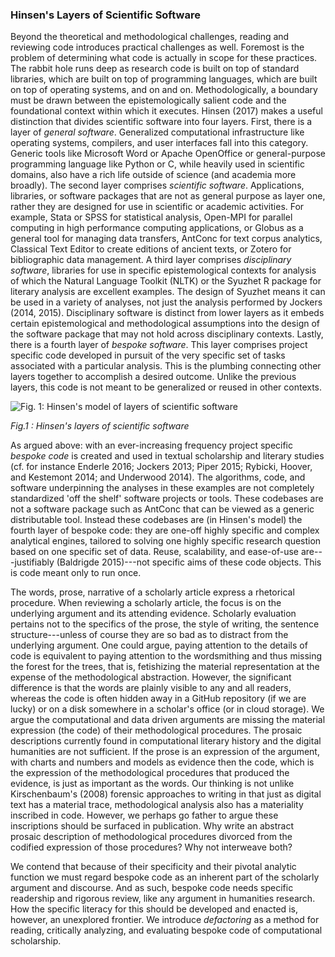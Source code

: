 ### Hinsen's Layers of Scientific Software

Beyond the theoretical and methodological challenges, reading and
reviewing code introduces practical challenges as well. Foremost is the
problem of determining what code is actually in scope for these
practices. The rabbit hole runs deep as research code is built on top of
standard libraries, which are built on top of programming languages,
which are built on top of operating systems, and on and on.
Methodologically, a boundary must be drawn between the epistemologically
salient code and the foundational context within which it executes.
Hinsen (2017) makes a useful distinction that divides scientific
software into four layers. First, there is a layer of *general
software*. Generalized computational infrastructure like operating
systems, compilers, and user interfaces fall into this category. Generic
tools like Microsoft Word or Apache OpenOffice or general-purpose
programming language like Python or C, while heavily used in scientific
domains, also have a rich life outside of science (and academia more
broadly). The second layer comprises *scientific software*.
Applications, libraries, or software packages that are not as general
purpose as layer one, rather they are designed for use in scientific or
academic activities. For example, Stata or SPSS for statistical
analysis, Open-MPI for parallel computing in high performance computing
applications, or Globus as a general tool for managing data transfers,
AntConc for text corpus analytics, Classical Text Editor to create
editions of ancient texts, or Zotero for bibliographic data management.
A third layer comprises *disciplinary software*, libraries for use in
specific epistemological contexts for analysis of which the Natural
Language Toolkit (NLTK) or the Syuzhet R package for literary analysis
are excellent examples. The design of Syuzhet means it can be used in a
variety of analyses, not just the analysis performed by Jockers (2014,
2015). Disciplinary software is distinct from lower layers as it embeds
certain epistemological and methodological assumptions into the design
of the software package that may not hold across disciplinary contexts.
Lastly, there is a fourth layer of *bespoke software*. This layer
comprises project specific code developed in pursuit of the very
specific set of tasks associated with a particular analysis. This is the
plumbing connecting other layers together to accomplish a desired
outcome. Unlike the previous layers, this code is not meant to be
generalized or reused in other contexts.

![Fig. 1: Hinsen's model of layers of scientific software](/images/fig_001_hinsen.png)

*Fig.1 : Hinsen's layers of scientific software*

As argued above: with an ever-increasing frequency project specific
*bespoke code* is created and used in textual scholarship and literary
studies (cf. for instance Enderle 2016; Jockers 2013; Piper 2015;
Rybicki, Hoover, and Kestemont 2014; and Underwood 2014). The
algorithms, code, and software underpinning the analyses in these
examples are not completely standardized 'off the shelf' software
projects or tools. These codebases are not a software package such as
AntConc that can be viewed as a generic distributable tool. Instead
these codebases are (in Hinsen's model) the fourth layer of bespoke
code: they are one-off highly specific and complex analytical engines,
tailored to solving one highly specific research question based on one
specific set of data. Reuse, scalability, and ease-of-use
are---justifiably (Baldrigde 2015)---not specific aims of these code
objects. This is code meant only to run once.

The words, prose, narrative of a scholarly article express a rhetorical
procedure. When reviewing a scholarly article, the focus is on the
underlying argument and its attending evidence. Scholarly evaluation
pertains not to the specifics of the prose, the style of writing, the
sentence structure---unless of course they are so bad as to distract
from the underlying argument. One could argue, paying attention to the
details of code is equivalent to paying attention to the wordsmithing
and thus missing the forest for the trees, that is, fetishizing the
material representation at the expense of the methodological
abstraction. However, the significant difference is that the words are
plainly visible to any and all readers, whereas the code is often hidden
away in a GitHub repository (if we are lucky) or on a disk somewhere in
a scholar's office (or in cloud storage). We argue the computational and
data driven arguments are missing the material expression (the code) of
their methodological procedures. The prosaic descriptions currently
found in computational literary history and the digital humanities are
not sufficient. If the prose is an expression of the argument, with
charts and numbers and models as evidence then the code, which is the
expression of the methodological procedures that produced the evidence,
is just as important as the words. Our thinking is not unlike
Kirschenbaum's (2008) forensic approaches to writing in that just as
digital text has a material trace, methodological analysis also has a
materiality inscribed in code. However, we perhaps go father to argue
these inscriptions should be surfaced in publication. Why write an
abstract prosaic description of methodological procedures divorced from
the codified expression of those procedures? Why not interweave both?

We contend that because of their specificity and their pivotal analytic
function we must regard bespoke code as an inherent part of the
scholarly argument and discourse. And as such, bespoke code needs
specific readership and rigorous review, like any argument in humanities
research. How the specific literacy for this should be developed and
enacted is, however, an unexplored frontier. We introduce *defactoring*
as a method for reading, critically analyzing, and evaluating bespoke
code of computational scholarship.
